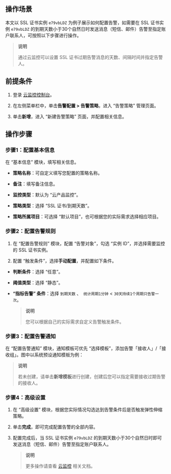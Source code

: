 ## 操作场景

本文以 SSL 证书实例 `e79vbLDZ` 为例子展示如何配置告警，如需要在 SSL 证书实例 `e79vbLDZ` 的到期天数小于30个自然日时发送消息（短信、邮件）告警至指定账户联系人，可按照以下步骤进行操作。

> **说明**
> 
> 通过云监控可以设置 SSL 证书过期告警消息的天数、间隔时间并指定告警人。
> 


## 前提条件
1. 登录 [云监控控制台](https://console.cloud.tencent.com/monitor/)。

2. 在左侧菜单栏中，单击**告警配置 > 告警策略**，进入 “告警策略” 管理页面。

3. 单击**新增**，进入 “新建告警策略” 页面，并配置相关信息。


## 操作步骤

### 步骤1：配置基本信息

在 “基本信息” 模块，填写相关信息。
- **策略名称**：可自定义填写您配置的策略名称。

- **备注**：填写备注信息。

- **监控类型**：默认为 “云产品监控”。

- **策略类型**：选择 “SSL 证书/到期天数”。

- **策略所属项目**：可选择 “默认项目”，也可根据您的实际需求选择相应项目。


### 步骤2：配置告警规则
1. 在 “配置告警规则” 模块，配置 “告警对象”，勾选 “实例 ID”，并选择需要监控的 SSL 证书实例。

2. 配置 “触发条件”，选择**手动配置**，并配置如下条件。

  - **判断条件**：选择 “任意”。

  - **阈值类型**：选择 “静态”。

  - **“指标告警” 条件**：选择 `到期天数` 、` 统计周期1分钟`  < `30天持续1个周期只告警一次`。
    

      > **说明**
      > 
      > 您可以根据自己的实际需求自定义告警触发条件。
      > 


### 步骤3：配置告警通知

在 “配置告警通知” 模块，通知模板可优先 “选择模板”，添加告警「接收人」/「接收组」。图中以系统预设通知模板为例：

> **说明**
> 
> 若未创建，请单击**新增模板**进行创建，创建后您可以指定需要接收过期告警的接收人。
> 



### 步骤4：高级设置
1. 在 “高级设置” 模块，根据您实际情况勾选达到告警条件后是否触发弹性伸缩策略。

2. 单击**完成**，即可完成配置告警的全部内容。

3. 配置完成后，当 SSL 证书实例 `e79vbLDZ` 的到期天数小于30个自然日时即可发送消息（短信、邮件）告警至指定账户联系人。
   

   > **说明**
   > 
   >  更多操作请查看 [云监控](https://www.tencentcloud.com/document/product/248) 相关文档。
   > 
